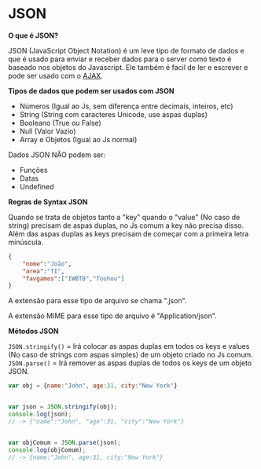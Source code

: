 # JSON

**O que é JSON?**

JSON (JavaScript Object Notation) é um leve tipo de formato de dados e que é usado para enviar e receber dados para o server como texto é baseado nos objetos do Javascript. Ele também é facil de ler e escrever e pode ser usado com o [AJAX](https://github.com/JoaoSodre/Programacao/blob/master/Javascript/AJAX.md#ajax).

**Tipos de dados que podem ser usados com JSON**

* Números (Igual ao Js, sem diferença entre decimais, inteiros, etc)
* String (String com caracteres Unicode, use aspas duplas)
* Booleano (True ou False)
* Null (Valor Vazio)
* Array e Objetos (Igual ao Js normal)

Dados JSON NÃO podem ser:

* Funções
* Datas
* Undefined

**Regras de Syntax JSON**

Quando se trata de objetos tanto a "key" quando o "value" (No caso de string) precisam de aspas duplas, no Js comum a key não precisa disso. Além das aspas duplas as keys precisam de começar com a primeira letra minúscula.

```json
{
    "nome":"João",
    "area":"TI",
    "favgames":["IWBTB","Touhou"]
}
```

A extensão para esse tipo de arquivo se chama ".json".

A extensão MIME para esse tipo de arquivo é "Application/json".

**Métodos JSON**

`JSON.stringify()` = Irá colocar as aspas duplas em todos os keys e values (No caso de strings com aspas simples) de um objeto criado no Js comum.<br>
`JSON.parse()` = Irá remover as aspas duplas de todos os keys de um objeto JSON.

```javascript
var obj = {name:"John", age:31, city:"New York"}


var json = JSON.stringify(obj);
console.log(json);
// -> {"name":"John", "age":31, "city":"New York"}


var objComum = JSON.parse(json);
console.log(objComum);
// -> {name:"John", age:31, city:"New York"}
```